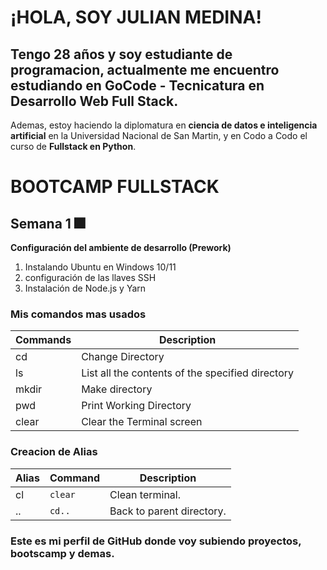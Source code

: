 # ¡HOLA, SOY JULIAN MEDINA!
## Tengo 28 años y soy estudiante de programacion, actualmente me encuentro estudiando en GoCode - Tecnicatura en Desarrollo Web Full Stack.
Ademas, estoy haciendo la diplomatura en **ciencia de datos e inteligencia artificial** en la Universidad Nacional de San Martin, y en Codo a Codo el curso de **Fullstack en Python**.

# BOOTCAMP FULLSTACK
## Semana 1 🎆
**Configuración del ambiente de desarrollo (Prework)**

1. Instalando Ubuntu en Windows 10/11
2. configuración de las llaves SSH
3. Instalación de Node.js y Yarn


### Mis comandos mas usados

| Commands |                              Description                               |
| -------- | ---------------------------------------------------------------------- |
|    cd    |   Change Directory                                                     |
|    ls    |   List all the contents of the specified directory                     |
|   mkdir  |   Make directory                                                       |
|   pwd    |   Print Working Directory                                              |          
|   clear  |   Clear the Terminal screen                                            |

### Creacion de Alias

| Alias | Command |          Description        |
| ----- | ------- | --------------------------- |
|   cl  | `clear` | Clean terminal.             |
|   ..  |  `cd..` | Back to parent directory.   |


### Este es mi perfil de GitHub donde voy subiendo proyectos, bootscamp y demas.

